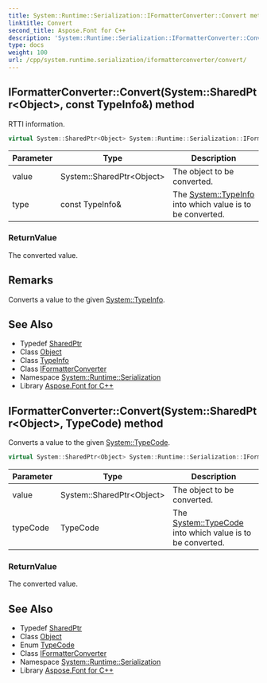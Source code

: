 ```yaml
---
title: System::Runtime::Serialization::IFormatterConverter::Convert method
linktitle: Convert
second_title: Aspose.Font for C++
description: 'System::Runtime::Serialization::IFormatterConverter::Convert method. RTTI information in C++.'
type: docs
weight: 100
url: /cpp/system.runtime.serialization/iformatterconverter/convert/
---
```

## IFormatterConverter::Convert(System::SharedPtr\<Object\>, const TypeInfo\&) method


RTTI information.

```cpp
virtual System::SharedPtr<Object> System::Runtime::Serialization::IFormatterConverter::Convert(System::SharedPtr<Object> value, const TypeInfo &type)=0
```


| Parameter | Type | Description |
| --- | --- | --- |
| value | System::SharedPtr\<Object\> | The object to be converted. |
| type | const TypeInfo\& | The [System::TypeInfo](../../../system/typeinfo/) into which value is to be converted. |

### ReturnValue

The converted value.
## Remarks


Converts a value to the given [System::TypeInfo](../../../system/typeinfo/). 
## See Also

* Typedef [SharedPtr](../../../system/sharedptr/)
* Class [Object](../../../system/object/)
* Class [TypeInfo](../../../system/typeinfo/)
* Class [IFormatterConverter](../)
* Namespace [System::Runtime::Serialization](../../)
* Library [Aspose.Font for C++](../../../)
## IFormatterConverter::Convert(System::SharedPtr\<Object\>, TypeCode) method


Converts a value to the given [System::TypeCode](../../../system/typecode/).

```cpp
virtual System::SharedPtr<Object> System::Runtime::Serialization::IFormatterConverter::Convert(System::SharedPtr<Object> value, TypeCode typeCode)=0
```


| Parameter | Type | Description |
| --- | --- | --- |
| value | System::SharedPtr\<Object\> | The object to be converted. |
| typeCode | TypeCode | The [System::TypeCode](../../../system/typecode/) into which value is to be converted. |

### ReturnValue

The converted value.

## See Also

* Typedef [SharedPtr](../../../system/sharedptr/)
* Class [Object](../../../system/object/)
* Enum [TypeCode](../../../system/typecode/)
* Class [IFormatterConverter](../)
* Namespace [System::Runtime::Serialization](../../)
* Library [Aspose.Font for C++](../../../)
